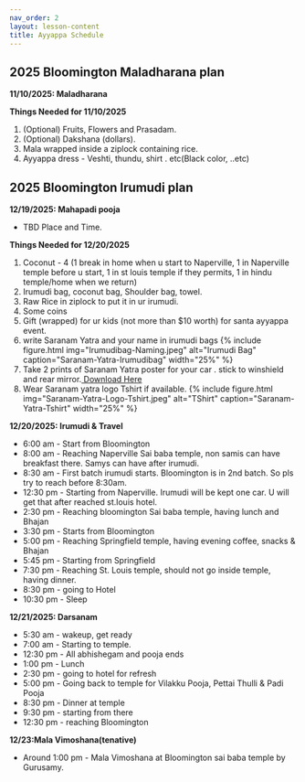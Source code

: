 ```yaml
---
nav_order: 2
layout: lesson-content
title: Ayyappa Schedule
---
```

## 2025 Bloomington Maladharana plan

**11/10/2025: Maladharana**

**Things Needed for 11/10/2025**
1. (Optional) Fruits, Flowers and Prasadam.
2. (Optional) Dakshana (dollars).
3. Mala wrapped inside a ziplock containing rice.
4. Ayyappa dress - Veshti, thundu, shirt . etc(Black color, ..etc)
   


## 2025 Bloomington Irumudi plan

**12/19/2025: Mahapadi pooja**
* TBD Place and Time. 

**Things Needed for 12/20/2025**
1. Coconut - 4 (1 break in home when u start to Naperville, 1 in Naperville temple before u start, 1 in st louis temple if they permits, 1 in hindu temple/home when we return)
2. Irumudi bag, coconut bag, Shoulder bag, towel.
3. Raw Rice in ziplock to put it in ur irumudi.
4. Some coins
5. Gift (wrapped) for ur kids (not more than $10 worth) for santa ayyappa event.
6. write Saranam Yatra and your name in irumudi bags {% include figure.html img="Irumudibag-Naming.jpeg" alt="Irumudi Bag" caption="Saranam-Yatra-Irumudibag" width="25%" %}
7. Take 2 prints of Saranam Yatra poster for your car . stick to winshield and rear mirror.<a href="https://sangit6031hub.github.io/bloomayyappa/images/SARANAM-YATRA-CarPoster.jpg"> Download Here</a>
8. Wear Saranam yatra logo Tshirt if available. {% include figure.html img="Saranam-Yatra-Logo-Tshirt.jpeg" alt="TShirt" caption="Saranam-Yatra-Tshirt" width="25%" %}

**12/20/2025: Irumudi & Travel**
* 6:00 am - Start from Bloomington
* 8:00 am - Reaching Naperville Sai baba temple, non samis can have breakfast there. Samys can have after irumudi.
* 8:30 am - First batch irumudi starts. Bloomington is in 2nd batch. So pls try to reach before 8:30am.
* 12:30 pm - Starting from Naperville.  Irumudi will be kept one car. U will get that after reached st.louis hotel.
* 2:30 pm - Reaching bloomington Sai baba temple, having lunch and Bhajan
* 3:30 pm - Starts from Bloomington
* 5:00 pm - Reaching Springfield temple, having evening coffee, snacks & Bhajan
* 5:45 pm - Starting from Springfield
* 7:30 pm - Reaching St. Louis temple, should not go inside temple, having dinner.
* 8:30 pm - going to Hotel
* 10:30 pm - Sleep

**12/21/2025: Darsanam**
* 5:30 am - wakeup, get ready
* 7:00 am - Starting to temple.
* 12:30 pm - All abhishegam and pooja ends
* 1:00 pm - Lunch
* 2:30 pm - going to hotel for refresh
* 5:00 pm - Going back to temple for Vilakku Pooja, Pettai Thulli & Padi Pooja
* 8:30 pm - Dinner at temple
* 9:30 pm - starting from there
* 12:30 pm - reaching Bloomington

**12/23:Mala Vimoshana(tenative)**
* Around 1:00 pm - Mala Vimoshana at Bloomington sai baba temple by Gurusamy.



